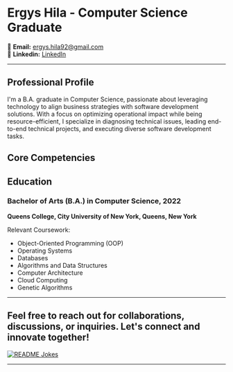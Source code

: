 # Ergys Hila - Computer Science Graduate


   
📧 **Email:** ergys.hila92@gmail.com  
🔗 **Linkedin:** [LinkedIn](<https://www.linkedin.com/in/ergys-hila-904813131>)

---

## Professional Profile

I'm a  B.A. graduate in Computer Science, passionate about leveraging technology to align business strategies with software development solutions. With a focus on optimizing operational impact while being resource-efficient, I specialize in diagnosing technical issues, leading end-to-end technical projects, and executing diverse software development tasks.
## Core Competencies



## Education

### Bachelor of Arts (B.A.) in Computer Science, 2022
**Queens College, City University of New York, Queens, New York**

Relevant Coursework:
- Object-Oriented Programming (OOP)
- Operating Systems
- Databases
- Algorithms and Data Structures
- Computer Architecture
- Cloud Computing
- Genetic Algorithms

---

Feel free to reach out for collaborations, discussions, or inquiries. Let's connect and innovate together!
---

<a href="https://readme-jokes.vercel.app"><img align="center" src="https://readme-jokes.vercel.app/api" alt="README Jokes"></a>

---

